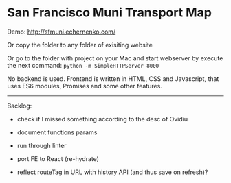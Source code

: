 San Francisco Muni Transport Map
================================
Demo: http://sfmuni.echernenko.com/

Or copy the folder to any folder of exisiting website

Or go to the folder with project on your Mac and start
webserver by execute the next command:
`python -m SimpleHTTPServer 8000`

No backend is used.
Frontend is written in HTML, CSS and Javascript, that
uses ES6 modules, Promises and some other features.

----------
Backlog:
- check if I missed something according to the desc
  of Ovidiu
- document functions params
- run through linter
- port FE to React (re-hydrate)

- reflect routeTag in URL with history API (and thus save on refresh)?
